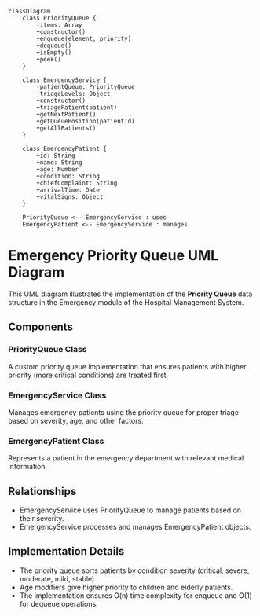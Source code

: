 ```mermaid
classDiagram
    class PriorityQueue {
        -items: Array
        +constructor()
        +enqueue(element, priority)
        +dequeue()
        +isEmpty()
        +peek()
    }

    class EmergencyService {
        -patientQueue: PriorityQueue
        -triageLevels: Object
        +constructor()
        +triagePatient(patient)
        +getNextPatient()
        +getQueuePosition(patientId)
        +getAllPatients()
    }

    class EmergencyPatient {
        +id: String
        +name: String
        +age: Number
        +condition: String
        +chiefComplaint: String
        +arrivalTime: Date
        +vitalSigns: Object
    }

    PriorityQueue <-- EmergencyService : uses
    EmergencyPatient <-- EmergencyService : manages
```

# Emergency Priority Queue UML Diagram

This UML diagram illustrates the implementation of the **Priority Queue** data structure in the Emergency module of the Hospital Management System.

## Components

### PriorityQueue Class
A custom priority queue implementation that ensures patients with higher priority (more critical conditions) are treated first.

### EmergencyService Class
Manages emergency patients using the priority queue for proper triage based on severity, age, and other factors.

### EmergencyPatient Class
Represents a patient in the emergency department with relevant medical information.

## Relationships

- EmergencyService uses PriorityQueue to manage patients based on their severity.
- EmergencyService processes and manages EmergencyPatient objects.

## Implementation Details

- The priority queue sorts patients by condition severity (critical, severe, moderate, mild, stable).
- Age modifiers give higher priority to children and elderly patients.
- The implementation ensures O(n) time complexity for enqueue and O(1) for dequeue operations.
